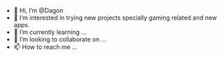 - 👋 Hi, I’m @Dagon
- 👀 I’m interested in trying new projects specially gaming related and new apps.
- 🌱 I’m currently learning ...
- 💞️ I’m looking to collaborate on ...
- 📫 How to reach me ...

<!---
GodDagon/GodDagon is a ✨ special ✨ repository because its `README.md` (this file) appears on your GitHub profile.
You can click the Preview link to take a look at your changes.
--->
